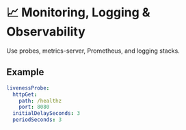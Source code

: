 # 📈 Monitoring, Logging & Observability

Use probes, metrics-server, Prometheus, and logging stacks.

## Example
```yaml
livenessProbe:
  httpGet:
    path: /healthz
    port: 8080
  initialDelaySeconds: 3
  periodSeconds: 3
```
